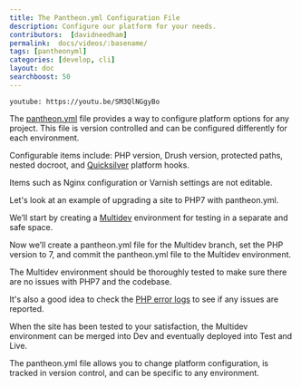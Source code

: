 ```yaml
---
title: The Pantheon.yml Configuration File
description: Configure our platform for your needs.
contributors:  [davidneedham]
permalink:  docs/videos/:basename/
tags: [pantheonyml]
categories: [develop, cli]
layout: doc
searchboost: 50
---
```


`youtube: https://youtu.be/SM3QlNGgyBo`

The [pantheon.yml](/pantheon-yml) file provides a way to configure platform options for any project. This file is version controlled and can be configured differently for each environment.

Configurable items include: PHP version, Drush version, protected paths, nested docroot, and [Quicksilver](/quicksilver) platform hooks.


Items such as Nginx configuration or Varnish settings are not editable.

Let's look at an example of upgrading a site to PHP7 with pantheon.yml.

We’ll start by creating a [Multidev](/multidev) environment for testing in a separate and safe space.


Now we’ll create a pantheon.yml file for the Multidev branch, set the PHP version to 7, and commit the pantheon.yml file to the Multidev environment.


The Multidev environment should be thoroughly tested to make sure there are no issues with PHP7 and the codebase.


It's also a good idea to check the [PHP error logs](/logs) to see if any issues are reported.


When the site has been tested to your satisfaction, the Multidev environment can be merged into Dev and eventually deployed into Test and Live.


The pantheon.yml file allows you to change platform configuration, is tracked in version control, and can be specific to any environment.
